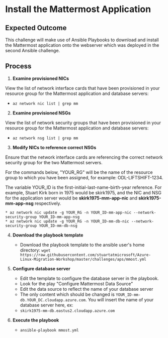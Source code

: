 # Install the Mattermost Application

## Expected Outcome

This challenge will make use of Ansible Playbooks to download and install the Mattermost application onto the webserver which was deployed in the second Ansible challenge.

## Process

1. <strong>Examine provisioned NICs</strong>

View the list of network interface cards that have been provisioned in your resource group for the Mattermost application and database servers:


* ``` az network nic list | grep mm ``` 

2. <strong>Examine provisioned NSGs</strong>

View the list of network security groups that have been provisioned in your resource group for the Mattermost application and database servers:

* ``` az network nsg list | grep mm ```

3. <strong>Modify NICs to reference correct NSGs</strong>

Ensure that the network interface cards are referencing the correct network security group for the two Mattermost servers. 

For the commands below, "YOUR_RG" will be the name of the resource group to which you have been assigned, for example: ODL-LIFTSHIFT-1234.

The variable YOUR_ID is the first-initial-last-name-birth-year reference. For example, Stuart Kirk born in 1975 would be skirk1975, and the NIC and NSG for the application server would be <strong>skirk1975-mm-app-nic</strong> and <strong>skirk1975-mm-app-nsg</strong> respectively.

    * az network nic update -g YOUR_RG -n YOUR_ID-mm-app-nic --network-security-group YOUR_ID-mm-app-nsg
    * az network nic update -g YOUR_RG -n YOUR_ID-mm-db-nic --network-security-group YOUR_ID-mm-db-nsg

4. <strong>Download the playbook template</strong>

    * Download the playbook template to the ansible user's home directory: ```wget https://raw.githubusercontent.com/stuartatmicrosoft/Azure-Linux-Migration-Workshop/master/challenges/aps/mmost.yml```

5. <strong>Configure database server</strong>

    * Edit the template to configure the database server in the playbook.
    * Look for the play "Configure Mattermost Data Source"
    * Edit the data source to reflect the name of your database server
    * The only content which should be changed is ```YOUR_ID-mm-db.YOUR_DC.cloudapp.azure.com```.  You will insert the name of your database server here, ex:
    * ```skirk1975-mm-db.eastus2.cloudapp.azure.com```

6. <strong>Execute the playbook</strong>

    * ```ansible-playbook mmost.yml```
